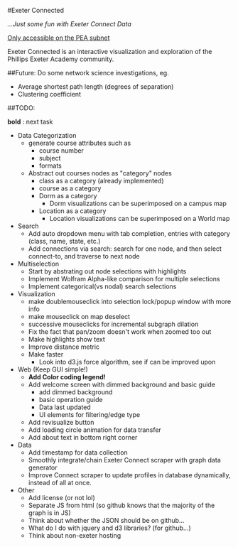 #Exeter Connected

_...Just some fun with Exeter Connect Data_

[Only accessible on the PEA subnet](http://ecc.chickenkiller.com/connected)

Exeter Connected is an interactive visualization and exploration of the Phillips Exeter Academy community.

##Future:
Do some network science investigations, eg.
 - Average shortest path length (degrees of separation)
 - Clustering coefficient



##TODO:

__bold__ : next task

 - Data Categorization
 	- generate course attributes such as
		- course number
		- subject
		- formats
 	- Abstract out courses nodes as "category" nodes
		- class as a category (already implemented)
		- course as a category
		- Dorm as a category
			- Dorm visualizations can be superimposed on a campus map
		- Location as a category
			- Location visualizations can be superimposed on a World map
 - Search
	- Add auto dropdown menu with tab completion, entries with category (class, name, state, etc.)
	- Add connections via search: search for one node, and then select connect-to, and traverse to next node
 - Multiselection
 	- Start by abstrating out node selections with highlights
 	- Implement Wolfram Alpha-like comparison for multiple selections
	- Implement categorical(vs nodal) search selections
 - Visualization
 	- make doublemouseclick into selection lock/popup window with more info
	- make mouseclick on map deselect
	- successive mouseclicks for incremental subgraph dilation
	- Fix the fact that pan/zoom doesn't work when zoomed too out
	- Make highlights show text
 	- Improve distance metric
 	- Make faster
		- Look into d3.js force algorithm, see if can be improved upon
 - Web (Keep GUI simple!)
 	- __Add Color coding legend!__
	- Add welcome screen with dimmed background and basic guide
		- add dimmed background
		- basic operation guide
		- Data last updated
		- UI elements for filtering/edge type
	- Add revisualize button
	- Add loading circle animation for data transfer
	- Add about text in bottom right corner
 - Data
	- Add timestamp for data collection
	- Smoothly integrate/chain Exeter Connect scraper with graph data generator
	- Improve Connect scraper to update profiles in database dynamically, instead of all at once.
 - Other
	- Add license (or not lol)
	- Separate JS from html (so github knows that the majority of the graph is in JS)
	- Think about whether the JSON should be on github...
	- What do I do with jquery and d3 libraries? (for github...)
	- Think about non-exeter hosting
